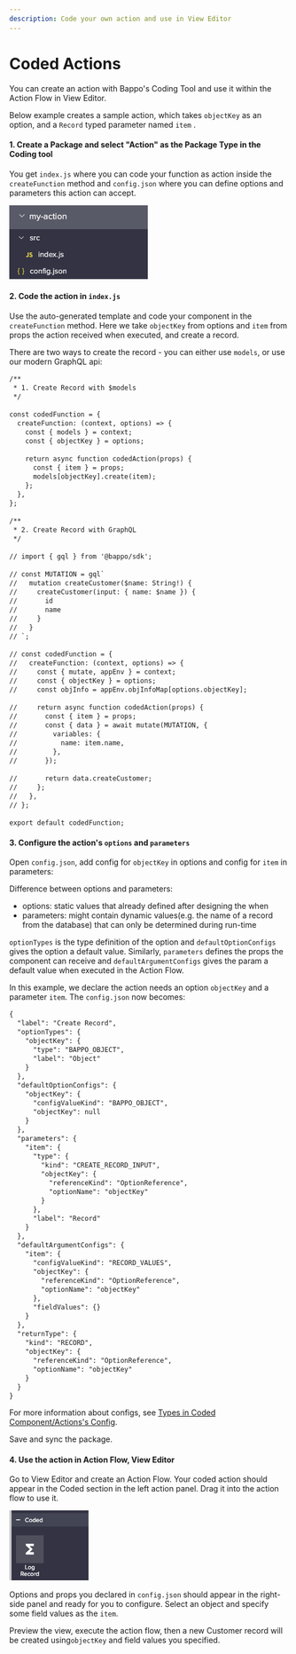 ```yaml
---
description: Code your own action and use in View Editor
---
```


# Coded Actions

You can create an action with Bappo's Coding Tool and use it within the Action Flow in View Editor. 

Below example creates a sample action, which takes `objectKey` as an option, and a `Record` typed parameter  named `item` .

#### 1. Create a Package and select "Action" as the Package Type in the Coding tool

You get `index.js` where you can code your function as action inside the `createFunction` method and `config.json` where you can define options and parameters this action can accept.

![](../.gitbook/assets/image%20%282%29.png)

#### 2. Code the action in `index.js`

Use the auto-generated template and code your component in the `createFunction` method. Here we take `objectKey` from options and `item` from props the action received when executed, and create a record.

There are two ways to create the record - you can either use `models`, or use our modern GraphQL api:

```text
/**
 * 1. Create Record with $models
 */

const codedFunction = {
  createFunction: (context, options) => {
    const { models } = context;
    const { objectKey } = options;

    return async function codedAction(props) {
      const { item } = props;
      models[objectKey].create(item);
    };
  },
};

/**
 * 2. Create Record with GraphQL
 */

// import { gql } from '@bappo/sdk';

// const MUTATION = gql`
//   mutation createCustomer($name: String!) {
//     createCustomer(input: { name: $name }) {
//       id
//       name
//     }
//   }
// `;

// const codedFunction = {
//   createFunction: (context, options) => {
//     const { mutate, appEnv } = context;
//     const { objectKey } = options;
//     const objInfo = appEnv.objInfoMap[options.objectKey];

//     return async function codedAction(props) {
//       const { item } = props;
//       const { data } = await mutate(MUTATION, {
//         variables: {
//           name: item.name,
//         },
//       });

//       return data.createCustomer;
//     };
//   },
// };

export default codedFunction;

```

#### 3. Configure the action's `options` and `parameters`

Open `config.json`, add config for `objectKey` in options and config for `item` in parameters:

Difference between options and parameters:

* options: static values that already defined after designing the when
* parameters: might contain dynamic values\(e.g. the name of a record from the database\) that can only be determined during run-time

`optionTypes` is the type definition of the option and `defaultOptionConfigs` gives the option a default value. Similarly, `parameters` defines the props the component can receive and `defaultArgumentConfigs` gives the param a default value when executed in the Action Flow.

In this example, we declare the action needs an option `objectKey` and a parameter `item`. The `config.json` now becomes:

```text
{
  "label": "Create Record",
  "optionTypes": {
    "objectKey": {
      "type": "BAPPO_OBJECT",
      "label": "Object"
    }
  },
  "defaultOptionConfigs": {
    "objectKey": {
      "configValueKind": "BAPPO_OBJECT",
      "objectKey": null
    }
  },
  "parameters": {
    "item": {
      "type": {
        "kind": "CREATE_RECORD_INPUT",
        "objectKey": {
          "referenceKind": "OptionReference",
          "optionName": "objectKey"
        }
      },
      "label": "Record"
    }
  },
  "defaultArgumentConfigs": {
    "item": {
      "configValueKind": "RECORD_VALUES",
      "objectKey": {
        "referenceKind": "OptionReference",
        "optionName": "objectKey"
      },
      "fieldValues": {}
    }
  },
  "returnType": {
    "kind": "RECORD",
    "objectKey": {
      "referenceKind": "OptionReference",
      "optionName": "objectKey"
    }
  }
}

```

For more information about configs, see  [Types in Coded Component/Actions's Config](https://bappo.gitbook.io/bappo-courses/view-editor/types-in-coded-component-actions-config).

Save and sync the package.

#### 4. Use the action in Action Flow, View Editor

Go to View Editor and create an Action Flow. Your coded action should appear in the Coded section in the left action panel. Drag it into the action flow to use it.

![coded action panel in Action Flow](../.gitbook/assets/image%20%283%29.png)

Options and props you declared in `config.json` should appear in the right-side panel and ready for you to configure. Select an object and specify some field values as the `item`.

Preview the view, execute the action flow, then a new Customer record will be created using`objectKey` and field values you specified.

